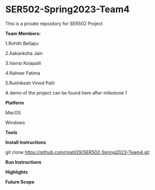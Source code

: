 # SER502-Spring2023-Team4
This is a private repository for SER502 Project

**Team Members:**

1.Rohith Bellapu

2.Aakanksha Jain

3.Vamsi Kolapalli

4.Naheer Fatima

5.Rushikesh Vinod Patil

A demo of the project can be found here after milestone 1

**Platform**

MacOS

Windows

**Tools**

**Install Instructions**

git clone https://github.com/rpatil29/SER502-Spring2023-Team4.git

**Run Instructions**


**Highlights**


**Future Scope**


